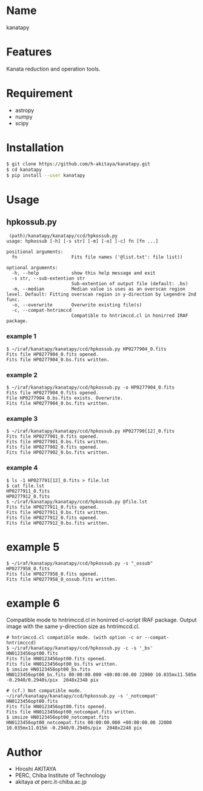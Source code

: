 # Name

kanatapy

# Features

Kanata reduction and operation tools.

# Requirement

* astropy
* numpy
* scipy

# Installation

```bash
$ git clone https://github.com/h-akitaya/kanatapy.git
$ cd kanatapy
$ pip install --user kanatapy
```
# Usage

## hpkossub.py
```
 (path)/kanatapy/kanatapy/ccd/hpkossub.py
usage: hpkossub [-h] [-s str] [-m] [-o] [-c] fn [fn ...]

positional arguments:
  fn                    Fits file names ('@list.txt': file list))

optional arguments:
  -h, --help            show this help message and exit
  -s str, --sub-extention str
                        Sub-extention of output file (default: .bs)
  -m, --median          Median value is uses as an overscan region level. Default: Fitting overscan region in y-direction by Legendre 2nd func.
  -o, --overwrite       Overwrite existing file(s)
  -c, --compat-hntrimccd
                        Compatible to hntrimccd.cl in honirred IRAF package.
```
### example 1
```
$ ~/iraf/kanatapy/kanatapy/ccd/hpkossub.py HP0277904_0.fits
Fits file HP0277904_0.fits opened.
Fits file HP0277904_0.bs.fits written.
```
### example 2
```
$ ~/iraf/kanatapy/kanatapy/ccd/hpkossub.py -o HP0277904_0.fits
Fits file HP0277904_0.fits opened.
File HP0277904_0.bs.fits exists. Overwrite.
Fits file HP0277904_0.bs.fits written.
```
### example 3
```
$ ~/iraf/kanatapy/kanatapy/ccd/hpkossub.py HP027790[12]_0.fits
Fits file HP0277901_0.fits opened.
Fits file HP0277901_0.bs.fits written.
Fits file HP0277902_0.fits opened.
Fits file HP0277902_0.bs.fits written.
```
### example 4
```
$ ls -1 HP027791[12]_0.fits > file.lst
$ cat file.lst 
HP0277911_0.fits
HP0277912_0.fits
$ ~/iraf/kanatapy/kanatapy/ccd/hpkossub.py @file.lst
Fits file HP0277911_0.fits opened.
Fits file HP0277911_0.bs.fits written.
Fits file HP0277912_0.fits opened.
Fits file HP0277912_0.bs.fits written.
```
# example 5
```
$ ~/iraf/kanatapy/kanatapy/ccd/hpkossub.py -s "_ossub" HP0277958_0.fits
Fits file HP0277958_0.fits opened.
Fits file HP0277958_0_ossub.fits written.
```
# example 6
Compatible mode to hntrimccd.cl in honirred cl-script IRAF package.
Output image with the same y-direction size as hntrimccd.cl.
```
# hntrimccd.cl compatible mode. (with option -c or --compat-hntrimcccd)
$ ~/iraf/kanatapy/kanatapy/ccd/hpkossub.py -c -s '_bs' HN0123456opt00.fits
Fits file HN0123456opt00.fits opened.
Fits file HN0123456opt00_bs.fits written.
$ imsize HN0123456opt00_bs.fits 
HN0123456opt00_bs.fits 00:00:00.000 +00:00:00.00 J2000 10.035mx11.505m -0.2940/0.2940s/pix  2048x2348 pix

# (cf.) Not compatible mode.
~/iraf/kanatapy/kanatapy/ccd/hpkossub.py -s '_notcompat' HN0123456opt00.fits
Fits file HN0123456opt00.fits opened.
Fits file HN0123456opt00_notcompat.fits written.
$ imsize HN0123456opt00_notcompat.fits 
HN0123456opt00_notcompat.fits 00:00:00.000 +00:00:00.00 J2000 10.035mx11.015m -0.2940/0.2940s/pix  2048x2248 pix

```
# Author

* Hiroshi AKITAYA
* PERC, Chiba Institute of Technology
* akitaya _at_ perc.it-chiba.ac.jp


